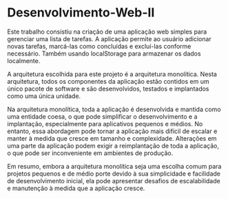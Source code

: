 # Desenvolvimento-Web-II

Este trabalho consistiu na criação de uma aplicação web simples para gerenciar uma lista de tarefas. A aplicação permite ao usuário adicionar novas tarefas, marcá-las como concluídas e excluí-las conforme necessário. Também usando localStorage para armazenar os dados localmente.

A arquitetura escolhida para este projeto é a arquitetura monolítica. Nesta arquitetura, todos os componentes da aplicação estão contidos em um único pacote de software e são desenvolvidos, testados e implantados como uma única unidade. 

Na arquitetura monolítica, toda a aplicação é desenvolvida e mantida como uma entidade coesa, o que pode simplificar o desenvolvimento e a implantação, especialmente para aplicativos pequenos e médios. No entanto, essa abordagem pode tornar a aplicação mais difícil de escalar e manter à medida que cresce em tamanho e complexidade. Alterações em uma parte da aplicação podem exigir a reimplantação de toda a aplicação, o que pode ser inconveniente em ambientes de produção.

Em resumo, embora a arquitetura monolítica seja uma escolha comum para projetos pequenos e de médio porte devido à sua simplicidade e facilidade de desenvolvimento inicial, ela pode apresentar desafios de escalabilidade e manutenção à medida que a aplicação cresce.





